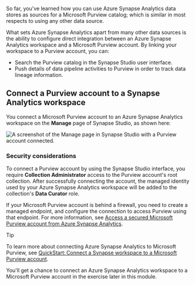 
So far, you've learned how you can use Azure Synapse Analytics data stores as sources for a Microsoft Purview catalog; which is similar in most respects to using any other data source.

What sets Azure Synapse Analytics apart from many other data sources is the ability to configure direct integration between an Azure Synapse Analytics workspace and a Microsoft Purview account. By linking your workspace to a Purview account, you can:

- Search the Purview catalog in the Synapse Studio user interface.
- Push details of data pipeline activities to Purview in order to track data lineage information.

## Connect a Purview account to a Synapse Analytics workspace

You connect a Microsoft Purview account to an Azure Synapse Analytics workspace on the **Manage** page of Synapse Studio, as shown here:

![A screenshot of the Manage page in Synapse Studio with a Purview account connected.](../media/synapse-purview.png)

### Security considerations

To connect a Purview account by using the Synapse Studio interface, you require **Collection Administrator** access to the Purview account's root collection. After successfully connecting the account, the managed identity used by your Azure Synapse Analytics workspace will be added to the collection's **Data Curator** role.

If your Microsoft Purview account is behind a firewall, you need to create a managed endpoint, and configure the connection to access Purview using that endpoint. For more information, see [Access a secured Microsoft Purview account from Azure Synapse Analytics](/azure/synapse-analytics/catalog-and-governance/how-to-access-secured-purview-account?azure-portal=true).

> [!TIP]
> To learn more about connecting Azure Synapse Analytics to Microsoft Purview, see [QuickStart: Connect a Synapse workspace to a Microsoft Purview account](/azure/synapse-analytics/catalog-and-governance/quickstart-connect-azure-purview?azure-portal=true).
>
> You'll get a chance to connect an Azure Synapse Analytics workspace to a Microsoft Purview account in the exercise later in this module.

